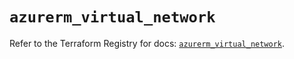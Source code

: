 # `azurerm_virtual_network`

Refer to the Terraform Registry for docs: [`azurerm_virtual_network`](https://registry.terraform.io/providers/hashicorp/azurerm/4.15.0/docs/resources/virtual_network).
